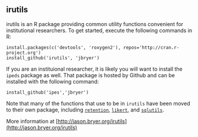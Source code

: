 ## irutils

irutils is an R package providing common utility functions convenient for institutional researchers. To get started, execute the following commands in R:

	install.packages(c('devtools', 'roxygen2'), repos='http://cran.r-project.org')
	install_github('irutils', 'jbryer')

If you are an instituional researcher, it is likely you will want to install the `ipeds` package as well. That package is hosted by Github and can be installed with the following command:

	install_github('ipes','jbryer')

Note that many of the functions that use to be in `irutils` have been moved to their own package, including [`retention`](http://jason.bryer.org/retention), [`likert`](http://jason.bryer.org/likert), and [`sqlutils`](http://jason.bryer.org/sqlutils).

More information at [http://jason.bryer.org/irutils](http://jason.bryer.org/irutils)
